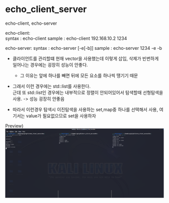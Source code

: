 # echo_client_server
echo-client, echo-server


echo-client:  
syntax : echo-client <ip> <port>
sample : echo-client 192.168.10.2 1234

echo-server:
syntax : echo-server <port> [-e[-b]]
sample : echo-server 1234 -e -b
  
- 클라이언트를 관리할떄 현재 vector을 사용했는데 이렇게 삽입, 삭제가 빈번하게 일어나는 경우에는 굉장히 성능이 안좋다.  
   - 그 이유는 앞에 하나를 빼면 뒤에 모든 요소를 하나씩 땡기기 때문
- 그래서 이런 경우에는 std::list를 사용한다.  
근데 또 std::list인 경우에는 내부적으로 정렬이 안되어있어서 탐색할때 선형탐색을 사용. -> 성능 굉장히 안좋음  
  
- 따라서 이런경우 탐색시 이진탐색을 사용하는 set,map중 하나를 선택해서 사용, 여기서는 value가 필요없으므로 set을 사용하자  

Preview)  
![alt text](image.png)